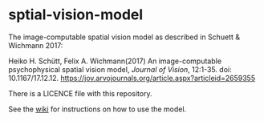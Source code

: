 # sptial-vision-model
The image-computable spatial vision model as described in Schuett &amp; Wichmann 2017:

Heiko H. Schütt, Felix A. Wichmann(2017) An image-computable psychophysical spatial vision model, *Journal of Vision*, 12:1-35. doi: 10.1167/17.12.12.
https://jov.arvojournals.org/article.aspx?articleid=2659355

There is a LICENCE file with this repository.

See the [wiki](https://github.com/wichmann-lab/spatial-vision-model/wiki) for instructions on how to use the model.
